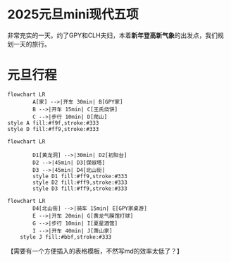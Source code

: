 <script setup>
import EditableTable from '../components/EditableTable.vue'
</script>
# 2025元旦mini现代五项
非常充实的一天。约了GPY和CLH夫妇，本着**新年登高新气象**的出发点，我们规划一天的旅行。
# 元旦行程

<EditableTable 
  pageId="trip-2025-01-yuandan" 
  :headers="['时间', '地点', '活动', '费用', '备注']"
/>

```mermaid
flowchart LR
        A[家] -->|开车 30min| B[GPY家]
        B -->|开车 15min| C[王氏烧饼]
        C -->|步行 10min| D[爬山]
style A fill:#f9f,stroke:#333
style D fill:#ff9,stroke:#333

```
```mermaid
flowchart LR

        D1[黄龙洞] -->|30min| D2[初阳台]
        D2 -->|45min| D3[保俶塔]
        D3 -->|45min| D4[北山街]
        style D1 fill:#ff9,stroke:#333
        style D2 fill:#ff9,stroke:#333
        style D3 fill:#ff9,stroke:#333

```

```mermaid
flowchart LR
        D4[北山街] -->|骑车 15min| E[GPY家桌游]
        E -->|开车 20min| G[黄龙气膜馆打球]
        G -->|步行 10min| I[夏星酒馆]
        I -->|开车 40min| J[萧山家]
    style J fill:#bbf,stroke:#333
```






【需要有一个方便插入的表格模板，不然写md的效率太低了？】